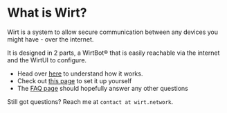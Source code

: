 # What is Wirt?

Wirt is a system to allow secure communication between any devices you might have - over the internet.

It is designed in 2 parts, a WirtBot® that is easily reachable via the internet and the WirtUI to configure.

- Head over <a target="_blank" rel="noopener noreferrer" href="/docs/how-does-it-work">here</a> to understand how it works.
- Check out <a target="_blank" rel="noopener noreferrer" href="/docs/setup">this page</a> to set it up yourself
- The <a target="_blank" rel="noopener noreferrer" href="/docs/setup">FAQ page</a> should hopefully answer any other questions

Still got questions? Reach me at `contact at wirt.network`.

